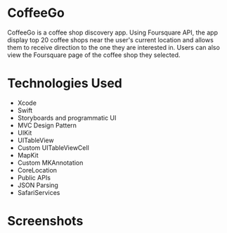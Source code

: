 # CoffeeGo
CoffeeGo is a coffee shop discovery app. Using Foursquare API, the app display top 20 coffee shops near the user's current location and allows them to receive direction to the one they are interested in. Users can also view the Foursquare page of the coffee shop they selected.
##
# Technologies Used 
* Xcode
* Swift
* Storyboards and programmatic UI
* MVC Design Pattern
* UIKit
* UITableView
* Custom UITableViewCell
* MapKit
* Custom MKAnnotation
* CoreLocation
* Public APIs
* JSON Parsing
* SafariServices
##
# Screenshots
